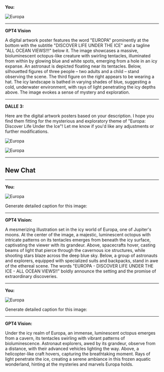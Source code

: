 **You:**

![Europa](/1163107021269241918-dalle3-0.jpg)

------------------

**GPT4 Vision**

A digital artwork poster features the word "EUROPA" prominently at the bottom with the subtitle "DISCOVER LIFE UNDER THE ICE" and a tagline "ALL OCEAN VIEWS!!!" below it. The image showcases a massive, bioluminescent octopus-like creature with swirling tentacles, illuminated from within by glowing blue and white spots, emerging from a hole in an icy expanse. An astronaut is depicted floating near its tentacles. Below, silhouetted figures of three people – two adults and a child – stand observing the scene. The third figure on the right appears to be wearing a hat. The icy landscape is bathed in varying shades of blue, suggesting a cold, underwater environment, with rays of light penetrating the icy depths above. The image evokes a sense of mystery and exploration.

------------------

**DALLE 3:**

Here are the digital artwork posters based on your description. I hope you find them fitting for the mysterious and exploratory theme of "Europa: Discover Life Under the Ice"! Let me know if you'd like any adjustments or further modifications.


![Europa](/1163107021269241918-dalle3-1.png)

![Europa](/1163107021269241918-dalle3-2.png)

------------------

## New Chat

------------------

**You:**

![Europa](/1163107021269241918-dalle3-2.png)

Generate detailed caption for this image:

------------------

**GPT4 Vision:**

A mesmerizing illustration set in the icy world of Europa, one of Jupiter's moons. At the center of the image, a majestic, luminescent octopus with intricate patterns on its tentacles emerges from beneath the icy surface, captivating the viewer with its grandeur. Above, spacecrafts hover, casting beams of light that pierce through the cavernous ice structures, while shooting stars blaze across the deep blue sky. Below, a group of astronauts and explorers, equipped with specialized suits and backpacks, stand in awe of the ethereal scene. The words "EUROPA - DISCOVER LIFE UNDER THE ICE - ALL OCEAN VIEWS!!" boldly announce the setting and the promise of extraordinary discoveries.

------------------

**You:**

![Europa](/1163107021269241918-dalle3-1.png)

Generate detailed caption for this image:

------------------

**GPT4 Vision:**

Under the icy realm of Europa, an immense, luminescent octopus emerges from a cavern, its tentacles swirling with vibrant patterns of bioluminescence. Astronaut explorers, awed by its grandeur, observe from a distance, with their advanced vehicles lighting the way. Above, a helicopter-like craft hovers, capturing the breathtaking moment. Rays of light penetrate the ice, creating a serene ambiance in this frozen aquatic wonderland, hinting at the mysteries and marvels Europa holds.